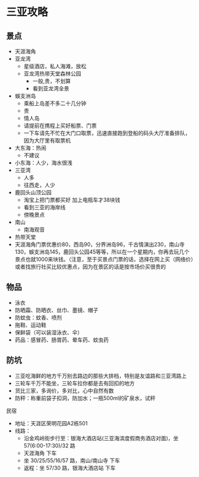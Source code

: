 # 三亚攻略
## 景点

- 天涯海角
- 亚龙湾
    + 星级酒店，私人海滩，放松
    + 亚龙湾热带天堂森林公园 
        * 一般,贵，不划算
        * 看到亚龙湾全景
- 蜈支洲岛
    + 乘船上岛差不多二十几分钟
    + 贵
    + 情人岛
    + 请提前在携程上买好船票、门票
    + 一下车请先不忙在大门口取票，迅速直接跑到登船的码头大厅准备排队，因为大厅里有取票机
- 大东海：热闹
    + 不建议
- 小东海：人少，海水很浅
- 三亚湾
    + 人多
    + 往西走，人少
- 鹿回头山顶公园
    + 淘宝上把门票都买好 加上电瓶车才38块钱
    + 看到三亚的海岸线
    + 傍晚景点
- 南山
    + 南海观音
- 热带天堂
- 天涯海角门票优惠价80，西岛90，分界洲岛96，千古情演出230，南山寺130，蜈支洲岛145，鹿回头公园45等等，所以在一个星期内，你再去玩几个景点也就1000来块钱。（注意，至于买景点门票的话，选择在网上买（网络价）或者找旅行社买比较优惠点，因为在景区的话是按市场价买很贵的

## 物品

- 泳衣
- 防晒霜、防晒衣、丝巾、墨镜、帽子
- 防蚊虫：蚊香、喷剂
- 拖鞋、运动鞋
- 保鲜袋（可以装湿泳衣、伞）
- 药品：感冒药、肠胃药、晕车药、蚊虫药

## 防坑

- 三亚吃海鲜的地方千万别去路边的那些大排档，特别是友谊路和三亚湾路上
- 三轮车千万不能坐，三轮车拉你都是去有回扣的地方
- 货比三家，多询价，多对比，心中自然有数
- 防秤：称重前袋子扣洞，防加水；一瓶500ml的矿泉水，试秤

民宿
- 地址：天涯区荣明花园A2栋501
- 线路：
    + 沿金鸡岭街步行至：银海大酒店站(三亚海滨度假商务酒店对面)，坐 57(6:00-17:30)/32 路
    + 天涯海角 下车
    + 坐 30/25/55/16/57 路，南山/南山寺 下车
    + 返程：坐 57/30 路，银海大酒店站 下车
